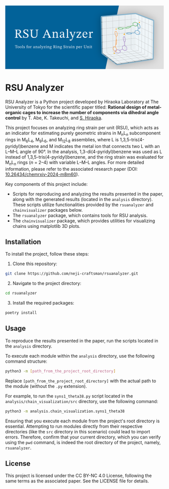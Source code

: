 ![Header Image](./images/header.png)

# RSU Analyzer

RSU Analyzer is a Python project developed by Hiraoka Laboratory at The University of Tokyo for the scientific paper titled: **Rational design of metal-organic cages to increase the number of components via dihedral angle control** by T. Abe, K. Takeuchi, and <INS>S. Hiraoka</INS>.

This project focuses on analyzing ring strain per unit (RSU), which acts as an indicator for estimating purely geometric strains in M<sub>*n*</sub>L<sub>*n*</sub> subcomponent rings in M<sub>6</sub>L<sub>4</sub>, M<sub>9</sub>L<sub>6</sub>, and M<sub>12</sub>L<sub>8</sub> assemblies, where L is 1,3,5-tris(4-pyridyl)benzene and M indicates the metal ion that connects two L with an L–M–L angle of 90°. In the analysis, 1,3-di(4-pyridyl)benzene was used as L instead of 1,3,5-tris(4-pyridyl)benzene, and the ring strain was evaluated for M<sub>*n*</sub>L<sub>*n*</sub> rings (*n* = 2–4) with variable L–M–L angles. For more detailed information, please refer to the associated research paper (DOI: [10.26434/chemrxiv-2024-m8m60](https://doi.org/10.26434/chemrxiv-2024-m8m60)).

Key components of this project include:
- Scripts for reproducing and analyzing the results presented in the paper, along with the generated results (located in the `analysis` directory). These scripts utilize functionalities provided by the `rsuanalyzer` and `chainvisualizer` packages below.
- The `rsuanalyzer` package, which contains tools for RSU analysis.
- The `chainvisualizer` package, which provides utilities for visualizing chains using matplotlib 3D plots.


## Installation
To install the project, follow these steps:

1. Clone this repository:
```bash
git clone https://github.com/neji-craftsman/rsuanalyzer.git
```

2. Navigate to the project directory:
```bash
cd rsuanalyzer
```

3. Install the required packages:
```bash
poetry install
```


## Usage
To reproduce the results presented in the paper, run the scripts located in the `analysis` directory.

To execute each module within the `analysis` directory, use the following command structure:
```bash
python3 -m [path_from_the_project_root_directory]
```

Replace `[path_from_the_project_root_directory]` with the actual path to the module (without the `.py` extension).

For example, to run the `syns1_theta38.py` script located in the `analysis/chain_visualization/src` directory, use the following command:
```bash
python3 -m analysis.chain_visualization.syns1_theta38
```

Ensuring that you execute each module from the project's root directory is essential. Attempting to run modules directly from their respective directories (like the `src` directory in this scenario) could lead to import errors. Therefore, confirm that your current directory, which you can verify using the `pwd` command, is indeed the root directory of the project, namely, `rsuanalyzer`.


## License
This project is licensed under the CC BY-NC 4.0 License, following the same terms as the associated paper. See the LICENSE file for details.
